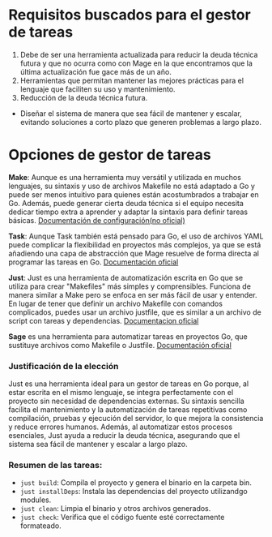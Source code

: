 # Requisitos buscados para el gestor de tareas
1. Debe de ser una herramienta actualizada para reducir la deuda técnica futura y que no ocurra como con Mage en la que encontramos que la última actualización fue gace más de un año.
2. Herramientas que permitan mantener las mejores prácticas para el lenguaje que faciliten su uso y mantenimiento.
3. Reducción de la deuda técnica futura.
- Diseñar el sistema de manera que sea fácil de mantener y escalar, evitando soluciones a corto plazo que generen problemas a largo plazo.

# Opciones de gestor de tareas

**Make**: Aunque es una herramienta muy versátil y utilizada en muchos lenguajes, su sintaxis y uso de archivos Makefile no está adaptado a Go y puede ser menos intuitivo para quienes están acostumbrados a trabajar en Go. Además, puede generar cierta deuda técnica si el equipo necesita dedicar tiempo extra a aprender y adaptar la sintaxis para definir tareas básicas.
[Documentación de configuración(no oficial)](https://earthly.dev/blog/golang-makefile/)

**Task**: Aunque Task también está pensado para Go, el uso de archivos YAML puede complicar la flexibilidad en proyectos más complejos, ya que se está añadiendo una capa de abstracción que Mage resuelve de forma directa al programar las tareas en Go.
[Documentación oficial](https://taskfile.dev/)

**Just**: Just es una herramienta de automatización escrita en Go que se utiliza para crear "Makefiles" más simples y comprensibles. Funciona de manera similar a Make pero se enfoca en ser más fácil de usar y entender. En lugar de tener que definir un archivo Makefile con comandos complicados, puedes usar un archivo justfile, que es similar a un archivo de script con tareas y dependencias.
[Documentacion oficial](https://github.com/casey/just)

**Sage** es una herramienta para automatizar tareas en proyectos Go, que sustituye archivos como Makefile o Justfile.
[Documentación oficial](https://pkg.go.dev/github.com/nahojer/sage#section-readme)


### Justificación de la elección
Just es una herramienta ideal para un gestor de tareas en Go porque, al estar escrita en el mismo lenguaje, se integra perfectamente con el proyecto sin necesidad de dependencias externas. Su sintaxis sencilla facilita el mantenimiento y la automatización de tareas repetitivas como compilación, pruebas y ejecución del servidor, lo que mejora la consistencia y reduce errores humanos. Además, al automatizar estos procesos esenciales, Just ayuda a reducir la deuda técnica, asegurando que el sistema sea fácil de mantener y escalar a largo plazo.

### Resumen de las tareas:
- `just build`: Compila el proyecto y genera el binario en la carpeta bin.
- `just installDeps`: Instala las dependencias del proyecto utilizandgo modules.
- `just clean`: Limpia el binario y otros archivos generados.
- `just check`: Verifica que el código fuente esté correctamente formateado.